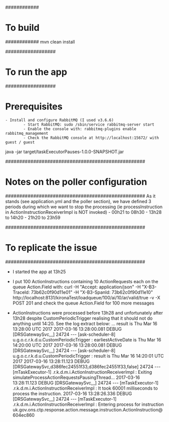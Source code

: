 ############
# To build
############
mvn clean install


##################
# To run the app
##################
# Prerequisites
    - Install and configure RabbitMQ (I used v3.6.6)
            - Start RabbitMQ: sudo /sbin/service rabbitmq-server start
            - Enable the console with: rabbitmq-plugins enable rabbitmq_management
            - Check the RabbitMQ console at http://localhost:15672/ with guest / guest

java -jar target/taskExecutorPauses-1.0.0-SNAPSHOT.jar


##################################################
# Notes on the poller configuration
##################################################
As it stands (see application.yml and the poller section), we have defined 3 periods during which we want to stop the processing (ie processInstruction in ActionInstructionReceiverImpl is NOT invoked)
    - 00h21 to 08h30
    - 13h28 to 14h20
    - 21h20 to 23h59


##################################################
# To replicate the issue
##################################################
- I started the app at 13h25

- I put 100 ActionInstructions containing 10 ActionRequests each on the queue Action.Field with:
curl -H "Accept: application/json" -H "X-B3-TraceId: 73b62c0f90d11e01" -H "X-B3-SpanId: 73b62c0f90d11e10" http://localhost:8131/kironaTest/loadqueue/100/ai/10/ar/valid/true -v -X POST
201 and check the queue Action.Field for 100 more messages

- ActionInstructions were processed before 13h28 and unfortunately after 13h28 despite CustomPeriodicTrigger realising that it should not do anything until 14:20. See the log extract below:
... result is Thu Mar 16 13:28:00 UTC 2017
2017-03-16 13:28:00.081 DEBUG [DRSGatewaySvc,,,]  24724 --- [ask-scheduler-8] u.g.o.c.r.k.d.u.CustomPeriodicTrigger    : earliestActiveDate is Thu Mar 16 14:20:00 UTC 2017
2017-03-16 13:28:00.081 DEBUG [DRSGatewaySvc,,,]  24724 --- [ask-scheduler-8] u.g.o.c.r.k.d.u.CustomPeriodicTrigger    : result is Thu Mar 16 14:20:01 UTC 2017
2017-03-16 13:28:11.123 DEBUG [DRSGatewaySvc,d386fec24551f33,d386fec24551f33,false]  24724 --- [mTaskExecutor-1] .r.k.d.m.i.ActionInstructionReceiverImpl : Exiting simulateProcessActionRequestsPausingThread...
2017-03-16 13:28:11.123 DEBUG [DRSGatewaySvc,,,]  24724 --- [mTaskExecutor-1] .r.k.d.m.i.ActionInstructionReceiverImpl : It took 60001 milliseconds to process the instruction.
2017-03-16 13:28:26.336 DEBUG [DRSGatewaySvc,,,]  24724 --- [mTaskExecutor-1] .r.k.d.m.i.ActionInstructionReceiverImpl : Entering process for instruction uk.gov.ons.ctp.response.action.message.instruction.ActionInstruction@604ec860
